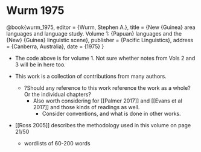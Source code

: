 # Wurm 1975

@book{wurm_1975,
	editor = {Wurm, Stephen A.},
	title = {New {Guinea} area languages and language study. Volume 1: {Papuan} languages and the {New} {Guinea} linguistic scene},
	publisher = {Pacific Linguistics},
	address = {Canberra, Australia},
	date = {1975}
}

- The code above is for volume 1. Not sure whether notes from Vols 2 and 3 will be in here too.
- This work is a collection of contributions from many authors. 
	- ?Should any reference to this work reference the work as a whole? Or the individual chapters?
		- Also worth considering for [[Palmer 2017]] and [[Evans et al 2017]] and those kinds of readings as well.
			- Consider conventions, and what is done in other works.


- [[Ross 2005]] describes the methodology used in this volume on page 21/50
	- wordlists of 60-200 words